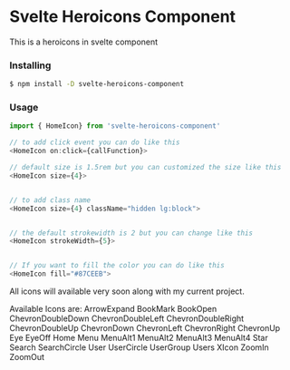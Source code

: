 # Svelte Heroicons Component

This is a heroicons in svelte component


### Installing

```bash
$ npm install -D svelte-heroicons-component
```

### Usage

```js
import { HomeIcon} from 'svelte-heroicons-component'

// to add click event you can do like this
<HomeIcon on:click={callFunction}>

```

```js
// default size is 1.5rem but you can customized the size like this
<HomeIcon size={4}>

```

```js

// to add class name
<HomeIcon size={4} className="hidden lg:block">

```

```js

// the default strokewidth is 2 but you can change like this
<HomeIcon strokeWidth={5}>

```

```js

// If you want to fill the color you can do like this
<HomeIcon fill="#87CEEB">

```
All icons will available very soon along with my current project.

Available Icons are:
ArrowExpand
BookMark
BookOpen
ChevronDoubleDown
ChevronDoubleLeft
ChevronDoubleRight
ChevronDoubleUp
ChevronDown
ChevronLeft
ChevronRight
ChevronUp
Eye
EyeOff
Home
Menu
MenuAlt1
MenuAlt2
MenuAlt3
MenuAlt4
Star
Search
SearchCircle
User
UserCircle
UserGroup
Users
XIcon
ZoomIn
ZoomOut